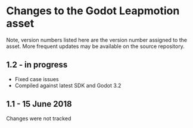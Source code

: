 Changes to the Godot Leapmotion asset
=====================================

Note, version numbers listed here are the version number assigned to the asset.
More frequent updates may be available on the source repository.

1.2 - in progress
---------------------
* Fixed case issues
* Compiled against latest SDK and Godot 3.2

1.1 - 15 June 2018
------------------
Changes were not tracked
